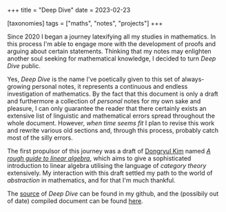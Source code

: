 +++
title = "Deep Dive"
date = 2023-02-23

[taxonomies]
tags = ["maths", "notes", "projects"]
+++

Since 2020 I began a journey latexifying all my studies in mathematics. In this
process I'm able to engage more with the development of proofs and arguing about
certain statements. Thinking that my notes may enlighten another soul seeking
for mathematical knowledge, I decided to turn *Deep Dive* public.

<!-- more -->

Yes, *Deep Dive* is the name I've poetically given to this set of always-growing
personal notes, it represents a continuous and endless investigation of
mathematics. By the fact that this document is only a draft and furthermore a
collection of *personal* notes for my own sake and pleasure, I can only
guarantee the reader that there certainly exists an extensive list of linguistic
and mathematical errors spread throughout the whole document. However, *when time
seems fit* I plan to revise this work and rewrite various old sections and,
through this process, probably catch most of the silly errors.

The first propulsor of this journey was a draft of [Dongryul
Kim](https://web.stanford.edu/~dkim04/) named *[A rough guide to linear
algebra](https://web.stanford.edu/~dkim04/blog/linear-algebra-book/)*, which aims
to give a sophisticated introduction to linear algebra utilising the language of
*category theory* extensively. My interaction with this draft settled my path to
the world of *abstraction* in mathematics, and for that I'm much thankful.

The [source](https://github.com/luizmugnaini/deep-dive) of *Deep Dive* can be
found in my github, and the (possibily out of date) compiled document can be
found [here](/deep-dive.pdf).
